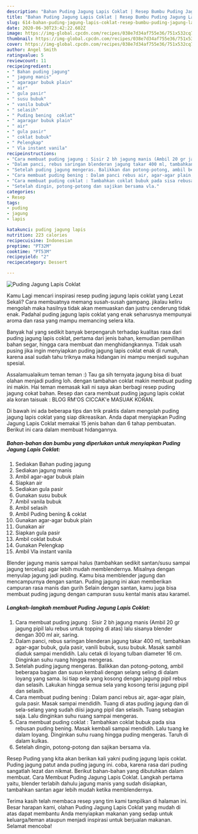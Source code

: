 ```yaml
---
description: "Bahan Puding Jagung Lapis Coklat | Resep Bumbu Puding Jagung Lapis Coklat Yang Menggugah Selera"
title: "Bahan Puding Jagung Lapis Coklat | Resep Bumbu Puding Jagung Lapis Coklat Yang Menggugah Selera"
slug: 614-bahan-puding-jagung-lapis-coklat-resep-bumbu-puding-jagung-lapis-coklat-yang-menggugah-selera
date: 2020-06-30T23:42:22.602Z
image: https://img-global.cpcdn.com/recipes/038e7d34af755e36/751x532cq70/puding-jagung-lapis-coklat-foto-resep-utama.jpg
thumbnail: https://img-global.cpcdn.com/recipes/038e7d34af755e36/751x532cq70/puding-jagung-lapis-coklat-foto-resep-utama.jpg
cover: https://img-global.cpcdn.com/recipes/038e7d34af755e36/751x532cq70/puding-jagung-lapis-coklat-foto-resep-utama.jpg
author: Angel Smith
ratingvalue: 5
reviewcount: 11
recipeingredient:
- " Bahan puding jagung"
- " jagung manis"
- " agaragar bubuk plain"
- " air"
- " gula pasir"
- " susu bubuk"
- " vanila bubuk"
- " selasih"
- " Puding bening  coklat"
- " agaragar bubuk plain"
- " air"
- " gula pasir"
- " coklat bubuk"
- " Pelengkap"
- " Vla instant vanila"
recipeinstructions:
- "Cara membuat puding jagung : Sisir 2 bh jagung manis (Ambil 20 gr jagung pipil lalu rebus untuk topping di atas) lalu sisanya blender dengan 300 ml air, saring."
- "Dalam panci, rebus saringan blenderan jagung takar 400 ml, tambahkan agar-agar bubuk, gula pasir, vanili bubuk, susu bubuk. Masak sambil diaduk sampai mendidih. Lalu cetak di loyang tulban diameter 16 cm. Dinginkan suhu ruang hingga mengeras."
- "Setelah puding jagung mengeras. Balikkan dan potong-potong, ambil beberapa bagian dan susun kembali dengan selang seling di dalam loyang yang sama. Isi tiap sela yang kosong dengan jagung pipil rebus dan selasih. Lakukan hingga semua sela yang kosong terisi jagung pipil dan selasih."
- "Cara membuat puding bening : Dalam panci rebus air, agar-agar plain, gula pasir. Masak sampai mendidih. Tuang di atas puding jagung dan di sela-selang yang sudah diisi jagung pipil dan selasih. Tuang sebagian saja. Lalu dinginkan suhu ruang sampai mengeras."
- "Cara membuat puding coklat : Tambahkan coklat bubuk pada sisa rebusan puding bening. Masak kembali sampai mendidih. Lalu tuang ke dalam loyang. Dinginkan suhu ruang hingga puding mengeras. Taruh di dalam kulkas."
- "Setelah dingin, potong-potong dan sajikan bersama vla."
categories:
- Resep
tags:
- puding
- jagung
- lapis

katakunci: puding jagung lapis 
nutrition: 223 calories
recipecuisine: Indonesian
preptime: "PT32M"
cooktime: "PT53M"
recipeyield: "2"
recipecategory: Dessert

---
```



![Puding Jagung Lapis Coklat](https://img-global.cpcdn.com/recipes/038e7d34af755e36/751x532cq70/puding-jagung-lapis-coklat-foto-resep-utama.jpg)

Kamu Lagi mencari inspirasi resep puding jagung lapis coklat yang Lezat Sekali? Cara membuatnya memang susah-susah gampang. jikalau keliru mengolah maka hasilnya tidak akan memuaskan dan justru cenderung tidak enak. Padahal puding jagung lapis coklat yang enak seharusnya mempunyai aroma dan rasa yang mampu memancing selera kita.

Banyak hal yang sedikit banyak berpengaruh terhadap kualitas rasa dari puding jagung lapis coklat, pertama dari jenis bahan, kemudian pemilihan bahan segar, hingga cara membuat dan menghidangkannya. Tidak usah pusing jika ingin menyiapkan puding jagung lapis coklat enak di rumah, karena asal sudah tahu triknya maka hidangan ini mampu menjadi suguhan spesial.

Assalamualaikum teman teman :) Tau ga sih ternyata jagung bisa di buat olahan menjadi puding loh. dengan tambahan coklat makin membuat puding ini makin. Hai teman memasak kali ni saya akan berbagi resep puding jagung cokat bahan. Resep dan cara membuat puding jagung lapis coklat ala koran taisuak : BLOG RM&#39;OS CICCAK&#39;e MASUAK KORAN.


Di bawah ini ada beberapa tips dan trik praktis dalam mengolah puding jagung lapis coklat yang siap dikreasikan. Anda dapat menyiapkan Puding Jagung Lapis Coklat memakai 15 jenis bahan dan 6 tahap pembuatan. Berikut ini cara dalam membuat hidangannya.

<!--inarticleads1-->

##### Bahan-bahan dan bumbu yang diperlukan untuk menyiapkan Puding Jagung Lapis Coklat:

1. Sediakan  Bahan puding jagung
1. Sediakan  jagung manis
1. Ambil  agar-agar bubuk plain
1. Siapkan  air
1. Sediakan  gula pasir
1. Gunakan  susu bubuk
1. Ambil  vanila bubuk
1. Ambil  selasih
1. Ambil  Puding bening &amp; coklat
1. Gunakan  agar-agar bubuk plain
1. Gunakan  air
1. Siapkan  gula pasir
1. Ambil  coklat bubuk
1. Gunakan  Pelengkap
1. Ambil  Vla instant vanila


Blender jagung manis sampai halus (tambahkan sedikit santan/susu sampai jagung tercelup) agar lebih mudah memblendernya. Misalnya dengan menyulap jagung jadi puding. Kamu bisa memblender jagung dan mencampurnya dengan santan. Puding jagung ini akan memberikan campuran rasa manis dan gurih Selain dengan santan, kamu juga bisa membuat puding jagung dengan campuran susu kental manis atau karamel. 

<!--inarticleads2-->

##### Langkah-langkah membuat Puding Jagung Lapis Coklat:

1. Cara membuat puding jagung : Sisir 2 bh jagung manis (Ambil 20 gr jagung pipil lalu rebus untuk topping di atas) lalu sisanya blender dengan 300 ml air, saring.
1. Dalam panci, rebus saringan blenderan jagung takar 400 ml, tambahkan agar-agar bubuk, gula pasir, vanili bubuk, susu bubuk. Masak sambil diaduk sampai mendidih. Lalu cetak di loyang tulban diameter 16 cm. Dinginkan suhu ruang hingga mengeras.
1. Setelah puding jagung mengeras. Balikkan dan potong-potong, ambil beberapa bagian dan susun kembali dengan selang seling di dalam loyang yang sama. Isi tiap sela yang kosong dengan jagung pipil rebus dan selasih. Lakukan hingga semua sela yang kosong terisi jagung pipil dan selasih.
1. Cara membuat puding bening : Dalam panci rebus air, agar-agar plain, gula pasir. Masak sampai mendidih. Tuang di atas puding jagung dan di sela-selang yang sudah diisi jagung pipil dan selasih. Tuang sebagian saja. Lalu dinginkan suhu ruang sampai mengeras.
1. Cara membuat puding coklat : Tambahkan coklat bubuk pada sisa rebusan puding bening. Masak kembali sampai mendidih. Lalu tuang ke dalam loyang. Dinginkan suhu ruang hingga puding mengeras. Taruh di dalam kulkas.
1. Setelah dingin, potong-potong dan sajikan bersama vla.


Resep Puding yang kita akan berikan kali yakni puding jagung lapis coklat. Puding jagung patut anda puding jagung ini. coba, karena rasa dari puding sangatlah lezat dan nikmat. Berikut bahan-bahan yang dibutuhkan dalam membuat. Cara Membuat Puding Jagung Lapis Coklat. Langkah pertama yaitu, blender terlabih dahulu jagung manis yang sudah disiapkan, tambahkan santan agar lebih mudah ketika memblendernya. 

Terima kasih telah membaca resep yang tim kami tampilkan di halaman ini. Besar harapan kami, olahan Puding Jagung Lapis Coklat yang mudah di atas dapat membantu Anda menyiapkan makanan yang sedap untuk keluarga/teman ataupun menjadi inspirasi untuk berjualan makanan. Selamat mencoba!
